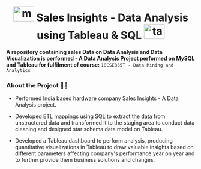 <h1 align="center">
<img src="https://cdn.jsdelivr.net/gh/devicons/devicon/icons/mysql/mysql-original.svg" alt="mysql" width="55" height="40"/>
      Sales Insights - Data Analysis using Tableau & SQL 
<img src="https://user-images.githubusercontent.com/89902664/187017106-a1661038-aaae-4f8e-a6a0-4159c0a9ff6f.png" alt="tableau" width="55" height="40"/> 
</h1>

**A repository containing sales Data on Data Analysis and Data Visualization is performed - A Data Analysis Project performed on MySQL and Tableau for fulfilment of course:** `18CSE355T - Data Mining and Analytics`

### About the Project 👨‍💻

- Performed India based hardware company Sales Insights - A Data Analysis project.

- Developed ETL mappings using SQL to extract the data from unstructured data and transformed it to the staging area to conduct data cleaning and designed star schema data model on Tableau.

- Developed a Tableau dashboard to perform analysis, producing quantitative visualizations in Tableau to draw valuable insights based on different parameters affecting company's performance year on year and to further provide them business solutions and changes.
